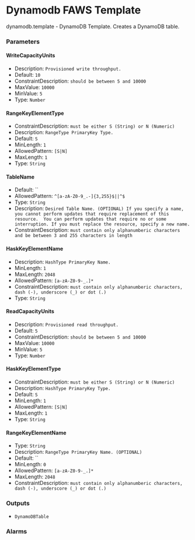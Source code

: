 Dynamodb FAWS Template
======================
dynamodb.template - DynamoDB Template. Creates a DynamoDB table.
### Parameters

#### WriteCapacityUnits
- Description: `Provisioned write throughput.`
- Default: `10`
- ConstraintDescription: `should be between 5 and 10000`
- MaxValue: `10000`
- MinValue: `5`
- Type: `Number`

#### RangeKeyElementType
- ConstraintDescription: `must be either S (String) or N (Numeric)`
- Description: `RangeType PrimaryKey Type.`
- Default: `S`
- MinLength: `1`
- AllowedPattern: `[S|N]`
- MaxLength: `1`
- Type: `String`

#### TableName
- Default: ``
- AllowedPattern: `^[a-zA-Z0-9_.-]{3,255}$||^$`
- Type: `String`
- Description: `Desired Table Name. (OPTIONAL) If you specify a name, you cannot perform updates that require replacement of this resource.  You can perform updates that require no or some interruption. If you must replace the resource, specify a new name.`
- ConstraintDescription: `must contain only alphanumberic characters and be between 3 and 255 characters in length`

#### HaskKeyElementName
- Description: `HashType PrimaryKey Name.`
- MinLength: `1`
- MaxLength: `2048`
- AllowedPattern: `[a-zA-Z0-9-_.]*`
- ConstraintDescription: `must contain only alphanumberic characters, dash (-), underscore (_) or dot (.)`
- Type: `String`

#### ReadCapacityUnits
- Description: `Provisioned read throughput.`
- Default: `5`
- ConstraintDescription: `should be between 5 and 10000`
- MaxValue: `10000`
- MinValue: `5`
- Type: `Number`

#### HaskKeyElementType
- ConstraintDescription: `must be either S (String) or N (Numeric)`
- Description: `HashType PrimaryKey Type.`
- Default: `S`
- MinLength: `1`
- AllowedPattern: `[S|N]`
- MaxLength: `1`
- Type: `String`

#### RangeKeyElementName
- Type: `String`
- Description: `RangeType PrimaryKey Name. (OPTIONAL)`
- Default: ``
- MinLength: `0`
- AllowedPattern: `[a-zA-Z0-9-_.]*`
- MaxLength: `2048`
- ConstraintDescription: `must contain only alphanumberic characters, dash (-), underscore (_) or dot (.)`

### Outputs
- `DynamoDBTable`

### Alarms